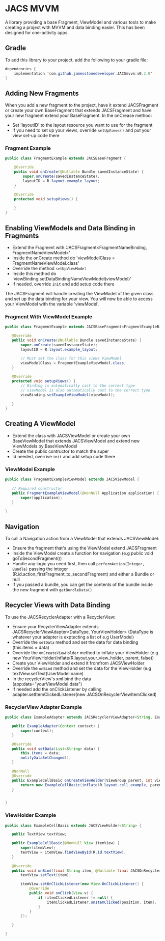 # JACS MVVM
A library providing a base Fragment, ViewModel and various tools to make creating a project with MVVM and data binding easier. This has been designed for one-activity apps.

## Gradle
To add this library to your project, add the following to your gradle file:
```java
dependencies {
    implementation 'com.github.jamesstonedeveloper:JACSmvvm:v0.2.0'
}
```

 
## Adding New Fragments
When you add a new fragment to the project, have it extend JACSFragment or create your own BaseFragment that extends JACSFragment and have your new fragment extend your BaseFragment. 
In the onCrease method:
- Set 'layoutID' to the layout resource you want to use for the fragment
- If you need to set up your views, override `setUpViews()` and put your view set-up code there

### Fragment Example
```java
public class FragmentExample extends JACSBaseFragment {

    @Override
    public void onCreate(@Nullable Bundle savedInstanceState) {
        super.onCreate(savedInstanceState);
        layoutID = R.layout.example_layout;
    }

    @Override
    protected void setupViews() {
        
    }
}
```


 
## Enabling ViewModels and Data Binding in Fragments
 - Extend the Fragment with 'JACSFragment<FragmentNameBinding, FragmentNameViewModel>'
 - Inside the onCreate method do 'viewModelClass = FragmentNameViewModel.class'
 - Override the method `setUpViewModel`
 - Inside this method do 'viewBinding.setDataBindingNameViewModel(viewModel)'
 - If needed, override `init` and add setup code there

 The JACSFragment will handle creating the ViewModel of the given class and set up the data binding for your view. You will now be able to access your ViewModel with the variable 'viewModel'.
 
 ### Fragment With ViewModel Example
 ```java
 public class FragmentExample extends JACSBaseFragment<FragmentExampleBinding, FragmentExampleViewModel> {

    @Override
    public void onCreate(@Nullable Bundle savedInstanceState) {
        super.onCreate(savedInstanceState);
        layoutID = R.layout.example_layout;
        
        // Must set the class for this views ViewModel
        viewModelClass = FragmentExampleViewModel.class;
    }

    @Override
    protected void setupViews() {
        // Binding is automatically cast to the correct type
        // viewModel is also automatically cast to the correct type
        viewBinding.setExampleViewModel(viewModel);
        
    }
}
 ```
 
 
## Creating A ViewModel
 - Extend the class with JACSViewModel or create your own BaseViewModel that extends JACSViewModel and extend new ViewModels by BaseViewModel
 - Create the public contructor to match the super
 - Id needed, overrive `init` and add setup code there
 
 ### ViewModel Example
 ```java
 public class FragmentExampleViewModel extends JACSViewModel {
    
    // Required constructor
    public FragmentExampleViewModel(@NonNull Application application) {
        super(application);
    }
    
}
 ```
 
 
## Navigation
To call a Navigation action from a ViewModel that extends JACSViewModel:
- Ensure the fragment that's using the ViewModel extend JACSFragment
- Inside the ViewModel create a function for navigation (e.g public void goToSecondFragment())
- Handle any logic you need first, then call `performAction(Integer, Bundle)` passing the integer (R.id.action_firstFragment_to_secondFragment) and either a Bundle or null
- If you passed a bundle, you can get the contents of the bundle inside the new fragment with `getBundleData()`


## Recycler Views with Data Binding
 To use the JACSRecyclerAdapter with a RecyclerView:
 - Ensure your RecyclerViewAdapter extends JACSRecyclerViewAdapter<DataType, YourViewHolder> (DataType is whatever your adapter is exptecting a list of e.g UserModel)
 - Override the `setData` method and set the data for data binding (this.items = data)
 - Override the `onCreateViewHolder` method to inflate your ViewHolder (e.g new YourViewHolder(inflate(R.layout.your_view_holder, parent, false))
 - Create your ViewHolder and extend it fromfrom JACSViewHolder<DataType>
 - Override the `onBind` method and set the data for the ViewHolder (e.g textView.setText(UserModel.name)
 - In the recyclerView's xml bind the data (app:data="yourViewModel.data")
 - If needed add the onClickListener by calling adapter.setItemClickedListener(new JACSOnRecyclerViewItemClicked)
 
 ### RecyclerView Adapter Example
 ```java
 public class ExampleAdapter extends JACSRecyclerViewAdapter<String, ExampleCellBasic> {

    public ExampleAdapter(Context context) {
        super(context);
    }

    @Override
    public void setData(List<String> data) {
        this.items = data;
        notifyDataSetChanged();
    }

    @NonNull
    @Override
    public ExampleCellBasic onCreateViewHolder(ViewGroup parent, int viewType) {
        return new ExampleCellBasic(inflate(R.layout.cell_example, parent, false));
    }


}
 ```
 
 ### ViewHolder Example
 ```java
 public class ExampleCellBasic extends JACSViewHolder<String> {

    public TextView textView;

    public ExampleCellBasic(@NonNull View itemView) {
        super(itemView);
        textView = itemView.findViewById(R.id.textView);
    }
    
    @Override
    public void onBind(final String item, @Nullable final JACSOnRecyclerViewItemClicked<String> itemClickedListener) {
        textView.setText(item);

        itemView.setOnClickListener(new View.OnClickListener() {
            @Override
            public void onClick(View v) {
                if (itemClickedListener != null) {
                    itemClickedListener.onItemClicked(position, item);
                }
            }
        });

    }
    
}
 ```
 
 
 
